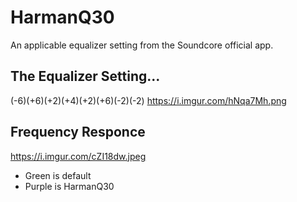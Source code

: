 # HarmanQ30
An applicable equalizer setting from the Soundcore official app.

## The Equalizer Setting...
(-6)(+6)(+2)(+4)(+2)(+6)(-2)(-2)
https://i.imgur.com/hNqa7Mh.png

## Frequency Responce
https://i.imgur.com/cZI18dw.jpeg
- Green is default
- Purple is HarmanQ30
